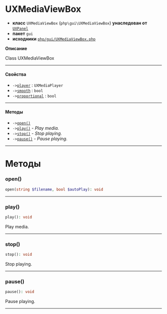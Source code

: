 # UXMediaViewBox

- **класс** `UXMediaViewBox` (`php\gui\UXMediaViewBox`) **унаследован от** [`UXPanel`](api-docs/classes/php/gui/layout/UXPanel.ru.md)
- **пакет** `gui`
- **исходники** [`php/gui/UXMediaViewBox.php`](./src/main/resources/JPHP-INF/sdk/php/gui/UXMediaViewBox.php)

**Описание**

Class UXMediaViewBox

---

#### Свойства

- `->`[`player`](#prop-player) : `UXMediaPlayer`
- `->`[`smooth`](#prop-smooth) : `bool`
- `->`[`proportional`](#prop-proportional) : `bool`

---

#### Методы

- `->`[`open()`](#method-open)
- `->`[`play()`](#method-play) - _Play media._
- `->`[`stop()`](#method-stop) - _Stop playing._
- `->`[`pause()`](#method-pause) - _Pause playing._

---
# Методы

<a name="method-open"></a>

### open()
```php
open(string $filename, bool $autoPlay): void
```

---

<a name="method-play"></a>

### play()
```php
play(): void
```
Play media.

---

<a name="method-stop"></a>

### stop()
```php
stop(): void
```
Stop playing.

---

<a name="method-pause"></a>

### pause()
```php
pause(): void
```
Pause playing.

---
